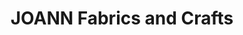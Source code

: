 ---
title: "JOANN Fabrics and Crafts"
url: /joliet-commons/joann-fabrics-and-crafts/
shop: Basteln
---